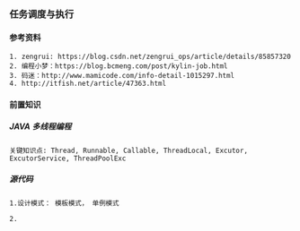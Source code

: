 ### 任务调度与执行
#### 参考资料
	1. zengrui: https://blog.csdn.net/zengrui_ops/article/details/85857320
	2. 编程小梦：https://blog.bcmeng.com/post/kylin-job.html
	3. 码迷：http://www.mamicode.com/info-detail-1015297.html
	4. http://itfish.net/article/47363.html 

#### 前置知识
##### JAVA 多线程编程
	关键知识点: Thread, Runnable, Callable, ThreadLocal, Excutor, ExcutorService, ThreadPoolExc 
##### 源代码
	1.设计模式： 模板模式， 单例模式
	  
	2.  

